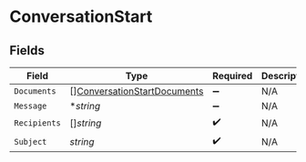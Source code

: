# ConversationStart


## Fields

| Field                                                                             | Type                                                                              | Required                                                                          | Description                                                                       |
| --------------------------------------------------------------------------------- | --------------------------------------------------------------------------------- | --------------------------------------------------------------------------------- | --------------------------------------------------------------------------------- |
| `Documents`                                                                       | [][ConversationStartDocuments](../../models/shared/conversationstartdocuments.md) | :heavy_minus_sign:                                                                | N/A                                                                               |
| `Message`                                                                         | **string*                                                                         | :heavy_minus_sign:                                                                | N/A                                                                               |
| `Recipients`                                                                      | []*string*                                                                        | :heavy_check_mark:                                                                | N/A                                                                               |
| `Subject`                                                                         | *string*                                                                          | :heavy_check_mark:                                                                | N/A                                                                               |